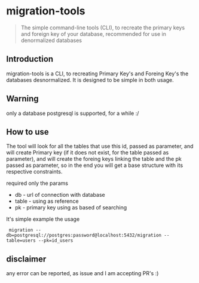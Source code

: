 # migration-tools
> The simple command-line tools (CLI), to recreate the primary keys and foreign key of your database, recommended for use in denormalized databases

## Introduction

migration-tools is a CLI, to recreating Primary Key's and Foreing Key's the databases desnormalized.
It is designed to be simple in both usage.

## Warning
only a database postgresql is supported, for a while :/

## How to use

The tool will look for all the tables that use this id, passed as parameter,
and will create Primary key (if it does not exist, for the table passed as parameter),
and will create the foreing keys linking the table and the pk passed as parameter,
so in the end you will get a base structure with its respective constraints.

required only the params

* db - url of connection with database
* table - using as reference
* pk - primary key using as based of searching

It's simple example the usage
```
 migration --db=postgresql://postgres:password@localhost:5432/migration --table=users --pk=id_users
```
## disclaimer
any error can be reported, as issue and I am accepting PR's :)
